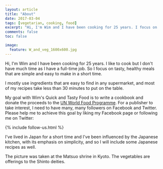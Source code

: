 ```yaml
---
layout: article
title: "About"
date: 2017-03-04
tags: [vegetarian, cooking, food]
excerpt: "Hi, I'm Wim and I have been cooking for 25 years. I focus on tasty, healthy meals that are simple and easy to make in a short time."
comments: false
toc: false

image:
  feature: W_and_veg_1600x600.jpg
---
```


Hi, I'm Wim and I have been cooking for 25 years. I like to cook but I don't have much time as I have a full-time job. So I focus on tasty, healthy meals that are simple and easy to make in a short time.

I mostly use ingredients that are easy to find in any supermarket, and most of my recipes take less than 30 minutes to put on the table.  

My goal with Wim's Quick and Tasty Food is to write a cookbook and donate the proceeds to the [UN World Food Programme](http://www.wfp.org/). For a publisher to take interest, I need to have many, many followers on Facebook and Twitter. Please help me to achieve this goal by liking my Facebook page or following me on Twitter:

{% include follow-us.html %}

I've lived in Japan for a short time and I've been influenced by the Japanese kitchen, with its emphasis on simplicity, and so I <!--have included--> will include some Japanese recipes as well.

The picture was taken at the Matsuo shrine in Kyoto. The vegetables are offerings to the Shinto deities.
